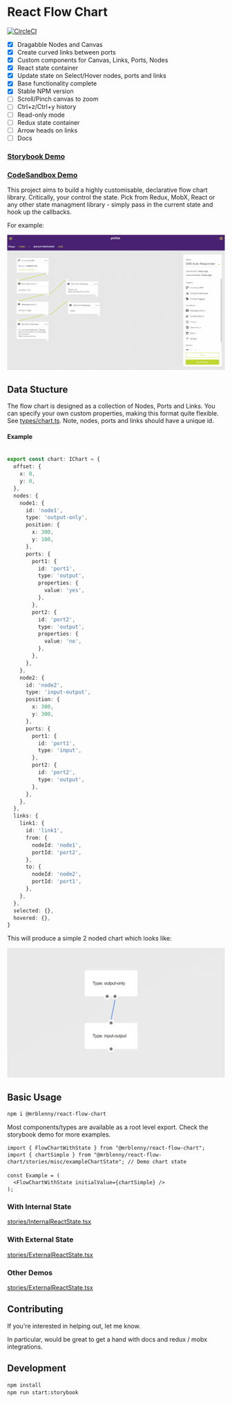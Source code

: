 # React Flow Chart

[![CircleCI](https://circleci.com/gh/MrBlenny/react-flow-chart.svg?style=svg)](https://circleci.com/gh/MrBlenny/react-flow-chart)

- [X] Dragabble Nodes and Canvas
- [x] Create curved links between ports
- [x] Custom components for Canvas, Links, Ports, Nodes
- [X] React state container
- [X] Update state on Select/Hover nodes, ports and links
- [x] Base functionality complete
- [X] Stable NPM version
- [ ] Scroll/Pinch canvas to zoom
- [ ] Ctrl+z/Ctrl+y history
- [ ] Read-only mode
- [ ] Redux state container
- [ ] Arrow heads on links
- [ ] Docs

### [Storybook Demo](https://mrblenny.github.io/react-flow-chart/index.html?selectedKind=With%20Sidebar&selectedStory=default&full=0&addons=1&stories=1&panelRight=0&addonPanel=storybook-addon-viewport%2Faddon-panel)

### [CodeSandbox Demo](https://codesandbox.io/s/4w46wv71o7)

This project aims to build a highly customisable, declarative flow chart library. Critically, your control the state. Pick from Redux, MobX, React or any other state managment library - simply pass in the current state and hook up the callbacks.

For example:

![demo](./images/demo.gif)

## Data Stucture

The flow chart is designed as a collection of Nodes, Ports and Links. You can specify your own custom properties, making this format quite flexible. See [types/chart.ts](./src/types/chart.ts). Note, nodes, ports and links should have a unique id.

#### Example

```ts

export const chart: IChart = {
  offset: {
    x: 0,
    y: 0,
  },
  nodes: {
    node1: {
      id: 'node1',
      type: 'output-only',
      position: {
        x: 300,
        y: 100,
      },
      ports: {
        port1: {
          id: 'port1',
          type: 'output',
          properties: {
            value: 'yes',
          },
        },
        port2: {
          id: 'port2',
          type: 'output',
          properties: {
            value: 'no',
          },
        },
      },
    },
    node2: {
      id: 'node2',
      type: 'input-output',
      position: {
        x: 300,
        y: 300,
      },
      ports: {
        port1: {
          id: 'port1',
          type: 'input',
        },
        port2: {
          id: 'port2',
          type: 'output',
        },
      },
    },
  },
  links: {
    link1: {
      id: 'link1',
      from: {
        nodeId: 'node1',
        portId: 'port2',
      },
      to: {
        nodeId: 'node2',
        portId: 'port1',
      },
    },
  },
  selected: {},
  hovered: {},
}

```

This will produce a simple 2 noded chart which looks like:

![Demo](./images/demo.png)

## Basic Usage

```bash
npm i @mrblenny/react-flow-chart
```

Most components/types are available as a root level export. Check the storybook demo for more examples.

```tsx
import { FlowChartWithState } from "@mrblenny/react-flow-chart";
import { chartSimple } from "@mrblenny/react-flow-chart/stories/misc/exampleChartState"; // Demo chart state

const Example = (
  <FlowChartWithState initialValue={chartSimple} />
);
```

### With Internal State
[stories/InternalReactState.tsx](./stories/InternalReactState.tsx)

### With External State
[stories/ExternalReactState.tsx](./stories/InternalReactState.tsx)

### Other Demos
[stories/ExternalReactState.tsx](./stories)


## Contributing

If you're interested in helping out, let me know. 

In particular, would be great to get a hand with docs and redux / mobx integrations.


## Development

```bash
npm install
npm run start:storybook
```
